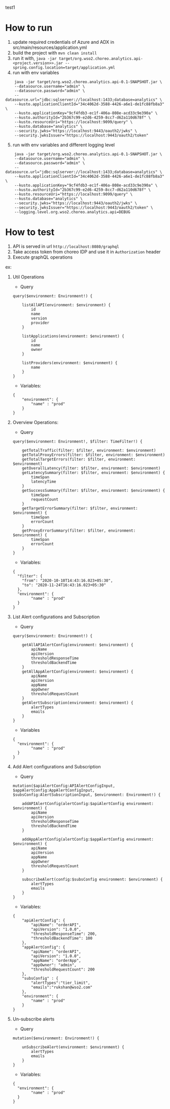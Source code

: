 test1
# How to run
1. update required credentials of Azure and ADX in src/main/resources/application.yml
2. build the project with `mvn clean install`
3. run it with, `java -jar target/org.wso2.choreo.analytics.api-<project.version>>.jar --spring.config.location=target/application.yml`
4. run with env variables
```
    java -jar target/org.wso2.choreo.analytics.api-0.1-SNAPSHOT.jar \
    --datasource.username="admin" \
    --datasource.password="admin" \
    --datasource.url="jdbc:sqlserver://localhost:1433;database=analytics" \
    --kusto.applicationClientId="34c4062d-3588-4426-a6e1-de1fc88fb8a3" \
    --kusto.applicationKey="9cf4fdb3-ec1f-406a-808e-acd33c9e390a" \
    --kusto.authorityId="2b367c99-e2d6-4259-8cc7-d62a110d678f" \
    --kusto.resourceUri="https://localhost:9099/query" \
    --kusto.database="analytics" \
    --security.jwks="https://localhost:9443/oauth2/jwks" \
    --security.jwksIssuer="https://localhost:9443/oauth2/token"
```    
5. run with env variables and different logging level
```
    java -jar target/org.wso2.choreo.analytics.api-0.1-SNAPSHOT.jar \
    --datasource.username="admin" \
    --datasource.password="admin" \
    --datasource.url="jdbc:sqlserver://localhost:1433;database=analytics" \
    --kusto.applicationClientId="34c4062d-3588-4426-a6e1-de1fc88fb8a3" \
    --kusto.applicationKey="9cf4fdb3-ec1f-406a-808e-acd33c9e390a" \
    --kusto.authorityId="2b367c99-e2d6-4259-8cc7-d62a110d678f" \
    --kusto.resourceUri="https://localhost:9099/query" \
    --kusto.database="analytics" \
    --security.jwks="https://localhost:9443/oauth2/jwks" \
    --security.jwksIssuer="https://localhost:9443/oauth2/token" \
    --logging.level.org.wso2.choreo.analytics.api=DEBUG
```  


# How to test
1. API is served in url `http://localhost:8080/graphql`
2. Take access token from choreo IDP and use it in `Authorization` header
3. Execute graphQL operations

ex:
1. Util Operations
    - Query 
    ```
    query($environment: Environment!) {
    
        listAllAPI(environment: $environment) {
            id
            name
            version
            provider
        }
    
        listApplications(environment: $environment) {
            id
            name
            owner
        }
    
        listProviders(environment: $environment) {
            name
        }
    }   
    ```
    
    - Variables:
    ```
    {
        "environment": {
            "name" : "prod"
        }
    }
    ```


1. Overview Operations:
    - Query
    ```
    query($environment: Environment!, $filter: TimeFilter!) {
    
        getTotalTraffic(filter: $filter, environment: $environment)
        getTotalProxyErrors(filter: $filter, environment: $environment)
        getTotalTargetErrors(filter: $filter, environment: $environment)
        getOverallLatency(filter: $filter, environment: $environment)
        getLatencySummary(filter: $filter, environment: $environment) {
            timeSpan
            latencyTime
        }
        getSuccessSummary(filter: $filter, environment: $environment) {
            timeSpan
            requestCount
        }
        getTargetErrorSummary(filter: $filter, environment: $environment) {
            timeSpan
            errorCount
        }
        getProxyErrorSummary(filter: $filter, environment: $environment) {
            timeSpan
            errorCount
        }
    }   
    ```
  
    - Variables:
    ```
    {
      "filter": {
        "from": "2020-10-10T14:43:16.023+05:30",
        "to": "2020-11-24T16:43:16.023+05:30"
      },
      "environment": {
            "name" : "prod"
      }
    }
    ```

1. List Alert configurations and Subscription
    - Query
    ```
    query($environment: Environment!) {
    
        getAllAPIAlertConfig(environment: $environment) {
            apiName
            apiVersion
            thresholdResponseTime
            thresholdBackendTime
        }
        getAllAppAlertConfig(environment: $environment) {
            apiName
            apiVersion
            appName
            appOwner
            thresholdRequestCount
        }
        getAlertSubscription(environment: $environment) {
            alertTypes
            emails
        }
    }
    ```

    - Variables
    ```
    {
      "environment": {
            "name" : "prod"
      }
    }
    ```

1. Add Alert configurations and Subscription
    - Query
    ```
    mutation($apiAlertConfig:APIAlertConfigInput, $appAlertConfig:AppAlertConfigInput, $subsConfig:AlertSubscriptionInput, $environment: Environment!) {
    
        addAPIAlertConfig(alertConfig:$apiAlertConfig environment: $environment) {
            apiName
            apiVersion
            thresholdResponseTime
            thresholdBackendTime
        }
        
        addAppAlertConfig(alertConfig:$appAlertConfig environment: $environment) {
            apiName
            apiVersion
            appName
            appOwner
            thresholdRequestCount
        }
    
        subscribeAlert(config:$subsConfig environment: $environment) {
            alertTypes
            emails
        }
    }
    ```
    
    - Variables:
    ```
    {
        "apiAlertConfig": {
            "apiName": "orderAPI",
            "apiVersion": "1.0.0",
            "thresholdResponseTime": 200,
            "thresholdBackendTime": 100
        },
        "appAlertConfig": {
            "apiName": "orderAPI",
            "apiVersion": "1.0.0",
            "appName": "orderApp",
            "appOwner": "admin",
            "thresholdRequestCount": 200
        },
        "subsConfig" : {
            "alertTypes":"tier_limit",
            "emails":"rukshan@wso2.com"
        },
        "environment": {
            "name" : "prod"
        }
    }
    ```

1. Un-subscribe alerts
    - Query
    ```
    mutation($environment: Environment!) {
    
        unSubscribeAlert(environment: $environment) {
            alertTypes
            emails
        }
    }
    ```
    
    - Variables:
    ```
    {
      "environment": {
            "name" : "prod"
      }
    }
    ```
